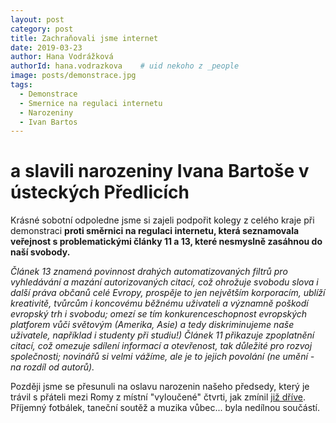 ```yaml
---
layout: post
category: post
title: Zachraňovali jsme internet   
date: 2019-03-23
author: Hana Vodrážková
authorId: hana.vodrazkova    # uid nekoho z _people
image: posts/demonstrace.jpg
tags:
  - Demonstrace
  - Smernice na regulaci internetu
  - Narozeniny
  - Ivan Bartos
---
```


# a slavili narozeniny Ivana Bartoše v ústeckých Předlicích
 
Krásné sobotní odpoledne jsme si zajeli podpořit kolegy z celého kraje při demonstraci **proti směrnici na regulaci internetu, která seznamovala veřejnost s problematickými články 11 a 13, které nesmyslně zasáhnou do naší svobody.**

*Článek 13 znamená povinnost drahých automatizovaných filtrů pro vyhledávání a mazání autorizovaných citací, což ohrožuje svobodu slova i další práva občanů celé Evropy, prospěje to jen největším korporacím, ublíží kreativitě, tvůrcům i koncovému běžnému uživateli a významně poškodí evropský trh i svobodu; omezí se tím konkurenceschopnost evropských platforem vůči světovým (Amerika, Asie) a tedy diskriminujeme naše uživatele, například i studenty při studiu!)
Článek 11 přikazuje zpoplatnění citací, což omezuje sdílení informací a otevřenost, tak důležité pro rozvoj společnosti; novinářů si velmi vážíme, ale je to jejich povolání (ne umění - na rozdíl od autorů).*

Později jsme se přesunuli na oslavu narozenin našeho předsedy, který je trávil s přáteli mezi Romy z místní "vyloučené" čtvrti, jak zmínil [již dříve](https://www.respekt.cz/tydenik/2019/9/budouci-premier?fbclid=IwAR2eD6XEE3qEF5XDkCRJVIuJ3eYYFZ0V1cCwb3hKS98CbBaFP7QEeIzbCBM).
Příjemný fotbálek, taneční soutěž a muzika vůbec... byla nedílnou součástí.
